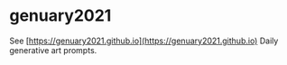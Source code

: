 # genuary2021
See [https://genuary2021.github.io](https://genuary2021.github.io)
Daily generative art prompts.
